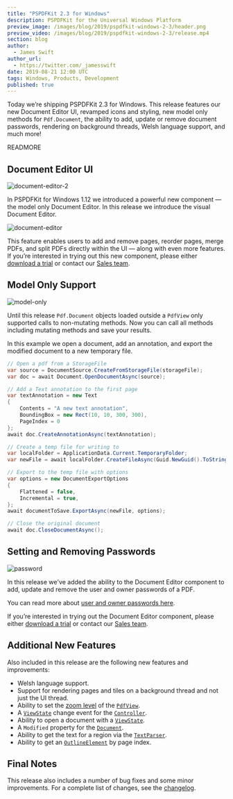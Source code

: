 ```yaml
---
title: "PSPDFKit 2.3 for Windows"
description: PSPDFKit for the Universal Windows Platform
preview_image: /images/blog/2019/pspdfkit-windows-2-3/header.png
preview_video: /images/blog/2019/pspdfkit-windows-2-3/release.mp4
section: blog
author:
  - James Swift
author_url:
  - https://twitter.com/_jamesswift
date: 2019-08-21 12:00 UTC
tags: Windows, Products, Development
published: true
---
```


Today we’re shipping PSPDFKit 2.3 for Windows. This release features our new Document Editor UI, revamped icons and styling, new model only methods for `Pdf.Document`, the ability to add, update or remove document passwords, rendering on background threads, Welsh language support, and much more!

READMORE

## Document Editor UI

![document-editor-2](/images/blog/2019/pspdfkit-windows-2-3/document-editor-2.png)

In PSPDFKit for Windows 1.12 we introduced a powerful new component — the model only Document Editor. In this release we introduce the visual Document Editor.

![document-editor](/images/blog/2019/pspdfkit-windows-2-3/document-editor.png)

This feature enables users to add and remove pages, reorder pages, merge PDFs, and split PDFs directly within the UI — along with even more features. If you’re interested in trying out this new component, please either [download a trial][pspdfkit trial] or contact our [Sales team][].

## Model Only Support

![model-only](/images/blog/2019/pspdfkit-windows-2-3/model-only.png)

Until this release `Pdf.Document` objects loaded outside a `PdfView` only supported calls to non-mutating methods. Now you can call all methods including mutating methods and save your results.

In this example we open a document, add an annotation, and export the modified document to a new temporary file.

```csharp
// Open a pdf from a StorageFile
var source = DocumentSource.CreateFromStorageFile(storageFile);
var doc = await Document.OpenDocumentAsync(source);

// Add a Text annotation to the first page
var textAnnotation = new Text
{
    Contents = "A new text annotation",
    BoundingBox = new Rect(10, 10, 300, 300),
    PageIndex = 0
};
await doc.CreateAnnotationAsync(textAnnotation);

// Create a temp file for writing to
var localFolder = ApplicationData.Current.TemporaryFolder;
var newFile = await localFolder.CreateFileAsync(Guid.NewGuid().ToString());

// Export to the temp file with options
var options = new DocumentExportOptions
{
    Flattened = false,
    Incremental = true,
};
await documentToSave.ExportAsync(newFile, options);

// Close the original document
await doc.CloseDocumentAsync();
```

## Setting and Removing Passwords

![password](/images/blog/2019/pspdfkit-windows-2-3/password.png)

In this release we've added the ability to the Document Editor component to add, update and remove the user and owner passwords of a PDF.

You can read more about [user and owner passwords here][passwords].

If you’re interested in trying out the Document Editor component, please either [download a trial][pspdfkit trial] or contact our [Sales team][].

## Additional New Features

Also included in this release are the following new features and improvements:

- Welsh language support.
- Support for rendering pages and tiles on a background thread and not just the UI thread.
- Ability to set the [zoom level][zoom-level] of the [`PdfView`][pdf-view].
- A [`ViewState`][view-state] change event for the [`Controller`][controller].
- Ability to open a document with a [`ViewState`][view-state].
- A `Modified` property for the [`Document`][document].
- Ability to get the text for a region via the [`TextParser`][text-parser].
- Ability to get an [`OutlineElement`][outline-element] by page index.

## Final Notes

This release also includes a number of bug fixes and some minor improvements. For a complete list of changes, see the [changelog][changelog].

[catalog]: /api/windows/Catalog/Catalog.html
[view-state]: /api/windows/PSPDFKit/PSPDFKit.UI.Controller.html#PSPDFKit_UI_Controller_SetViewStateAsync_PSPDFKit_UI_ViewState_
[scroll-mode]: /api/windows/PSPDFKit/PSPDFKit.UI.ScrollMode.html
[changelog]: /changelog/windows/#2.3.0
[pspdfkit-windows-sdk]: /pdf-sdk/windows/
[pspdfkit trial]: https://pspdfkit.com/try/
[sales team]: https://pspdfkit.com/sales/
[passwords]: https://pspdfkit.com/blog/2018/protecting-pdf-documents/
[zoom-level]: https://pspdfkit.com/api/windows/PSPDFKit/PSPDFKit.UI.ZoomMode.html
[pdf-view]: /api/windows/PSPDFKit/PSPDFKit.UI.PdfView.html
[controller]: /api/windows/PSPDFKit/PSPDFKit.UI.Controller.html
[document]: /api/windows/PSPDFKit/PSPDFKit.Pdf.Document.html
[text-parser]: /api/windows/PSPDFKit/PSPDFKit.Pdf.TextParser.html
[outline-element]: /api/windows/PSPDFKit/PSPDFKit.Pdf.OutlineElement.html
